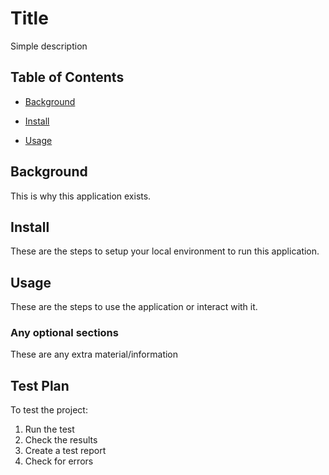 # Title

Simple  description

## Table of Contents

- [Background](#background)

- [Install](#install)

- [Usage](#usage)

## Background

This is why this application exists.

## Install

These are the steps to setup your local environment to run this application.

## Usage

These are the steps to use the application or interact with it.

### Any optional sections

These are any extra material/information

## Test Plan 
To test the project:

1.  Run the test
2.  Check the results
3. Create a test report
4. Check for errors